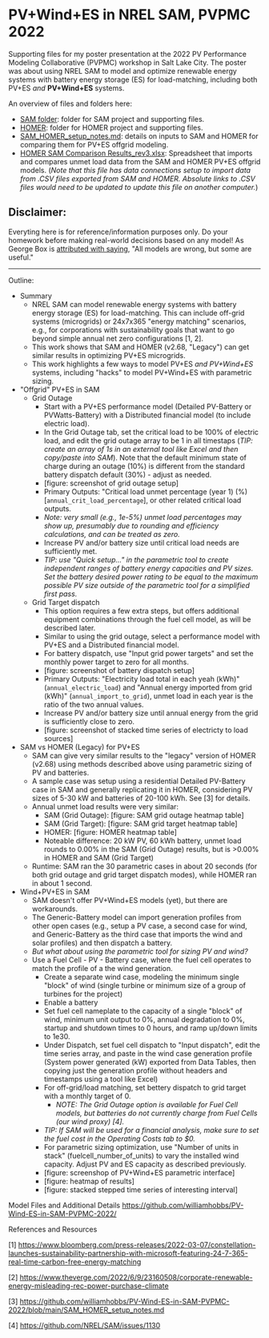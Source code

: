 # PV+Wind+ES in NREL SAM, PVPMC 2022
Supporting files for my poster presentation at the 2022 PV Performance Modeling Collaborative (PVPMC) workshop in Salt Lake City. The poster was about using NREL SAM to model and optimize renewable energy systems with battery energy storage (ES) for load-matching, including both PV+ES _and_ **PV+Wind+ES** systems. 

An overview of files and folders here:
- [SAM folder](SAM): folder for SAM project and supporting files. 
- [HOMER](HOMER): folder for HOMER project and supporting files. 
- [SAM_HOMER_setup_notes.md](SAM_HOMER_setup_noted.md): details on inputs to SAM and HOMER for comparing them for PV+ES offgrid modeling. 
- [HOMER SAM Comparison Results_rev3.xlsx]("HOMER%20SAM%20Comparison%20Results_rev3.xlsx"): Spreadsheet that imports and compares unmet load data from the SAM and HOMER PV+ES offgrid models. (_Note that this file has data connections setup to import data from .CSV files exported from SAM and HOMER. Absolute links to .CSV files would need to be updated to update this file on another computer._) 

## Disclaimer:

Everyting here is for reference/information purposes only. Do your homework before making real-world decisions based on any model! As George Box is [attributed with saying](https://en.wikipedia.org/wiki/All_models_are_wrong), "All models are wrong, but some are useful."

---

Outline:
- Summary
	- NREL SAM can model renewable energy systems with battery energy storage (ES) for load-matching. This can include off-grid systems (microgrids) or 24x7x365 "energy matching" scenarios, e.g., for corporations with sustainability goals that want to go beyond simple annual net zero configurations [1, 2]. 
	- This work shows that SAM and HOMER (v2.68, "Legacy") can get similar results in optimizing PV+ES microgrids.
	- This work highlights a few ways to model PV+ES _and_ *PV+Wind+ES* systems, including "hacks" to model PV+Wind+ES with parametric sizing.
- "Offgrid" PV+ES in SAM
	- Grid Outage
		- Start with a PV+ES performance model (Detailed PV-Battery or PVWatts-Battery) with a Distributed financial model (to include electric load).
		- In the Grid Outage tab, set the critical load to be 100% of electric load, and edit the grid outage array to be 1 in all timestaps (*TIP: create an array of 1s in an external tool like Excel and then copy/paste into SAM*). Note that the default minimum state of charge during an outage (10%) is different from the standard battery dispatch default (30%) - adjust as needed. 
		- [figure: screenshot of grid outage setup]
		- Primary Outputs: "Critical load unmet percentage (year 1) (%) [`annual_crit_load_percentage`], or other related critical load outputs.
		- _Note: very small (e.g., 1e-5%) unmet load percentages may show up, presumably due to rounding and efficiency calculations, and can be treated as zero._
		- Increase PV and/or battery size until critical load needs are sufficiently met. 
		- *TIP: use "Quick setup..." in the parametric tool to create independent ranges of battery energy capacities and PV sizes. Set the battery desired power rating to be equal to the maximum possible PV size outside of the parametric tool for a simplified first pass.*
	- Grid Target dispatch
		- This option requires a few extra steps, but offers additional equipment combinations through the fuel cell model, as will be described later.  
		- Similar to using the grid outage, select a performance model with PV+ES and a Distributed financial model. 
		- For battery dispatch, use "Input grid power targets" and set the monthly power target to zero for all months. 
		- [figure: screenshot of battery dispatch setup]
		- Primary Outputs: "Electricity load total in each yeah (kWh)" (`annual_electric_load`) and "Annual energy imported from grid (kWh)" (`annual_import_to_grid`), unmet load in each year is the ratio of the two annual values. 
		- Increase PV and/or battery size until annual energy from the grid is sufficiently close to zero.
		- [figure: screenshot of stacked time series of electricty to load sources]
- SAM vs HOMER (Legacy) for PV+ES
	- SAM can give very similar results to the "legacy" version of HOMER (v2.68) using methods described above using parametric sizing of PV and batteries.
	- A sample case was setup using a residential Detailed PV-Battery case in SAM and generally replicating it in HOMER, considering PV sizes of 5-30 kW and batteries of 20-100 kWh. See [3] for details. 
	- Annual unmet load results were very similar:
		- SAM (Grid Outage): [figure: SAM grid outage heatmap table]
		- SAM (Grid Target): [figure: SAM grid target heatmap table]
		- HOMER: [figure: HOMER heatmap table]
		- Noteable difference: 20 kW PV, 60 kWh battery, unmet load rounds to 0.00% in the SAM (Grid Outage) results, but is >0.00% in HOMER and SAM (Grid Target)
	- Runtime: SAM ran the 30 parametric cases in about 20 seconds (for both grid outage and grid target dispatch modes), while HOMER ran in about 1 second.  
- Wind+PV+ES in SAM
	- SAM doesn't offer PV+Wind+ES models (yet), but there are workarounds. 
	- The Generic-Battery model can import generation profiles from other open cases (e.g., setup a PV case, a second case for wind, and Generic-Battery as the third case that imports the wind and solar profiles) and then dispatch a battery. 
	- _*But what about using the parametric tool for sizing PV and wind?*_
	- Use a Fuel Cell - PV - Battery case, where the fuel cell operates to match the profile of a the wind generation.
		- Create a separate wind case, modeling the minimum single "block" of wind (single turbine or minimum size of a group of turbines for the project)
		- Enable a battery
		- Set fuel cell nameplate to the capacity of a single "block" of wind, minimum unit output to 0%, annual degradation to 0%, startup and shutdown times to 0 hours, and ramp up/down limits to 1e30. 
		- Under Dispatch, set fuel cell dispatch to "Input dispatch", edit the time series array, and paste in the wind case generation profile (System power generated (kW) exported from Data Tables, then copying just the generation profile without headers and timestamps using a tool like Excel)
		- For off-grid/load matching, set bettery dispatch to grid target with a monthly target of 0. 
			- _NOTE: The Grid Outage option is available for Fuel Cell models, but batteries do not currently charge from Fuel Cells (our wind proxy) [4]._
		- *TIP: If SAM will be used for a financial analysis, make sure to set the fuel cost in the Operating Costs tab to $0.*
		- For parametric sizing optimization, use "Number of units in stack" (fuelcell_number_of_units) to vary the installed wind capacity. Adjust PV and ES capacity as described previously. 
		- [figure: screenshop of PV+Wind+ES parametric interface]
		- [figure: heatmap of results]
		- [figure: stacked stepped time series of interesting interval]

Model Files and Additional Details
https://github.com/williamhobbs/PV-Wind-ES-in-SAM-PVPMC-2022/
		
References and Resources

[1] https://www.bloomberg.com/press-releases/2022-03-07/constellation-launches-sustainability-partnership-with-microsoft-featuring-24-7-365-real-time-carbon-free-energy-matching 

[2] https://www.theverge.com/2022/6/9/23160508/corporate-renewable-energy-misleading-rec-power-purchase-climate

[3] https://github.com/williamhobbs/PV-Wind-ES-in-SAM-PVPMC-2022/blob/main/SAM_HOMER_setup_notes.md

[4] https://github.com/NREL/SAM/issues/1130


